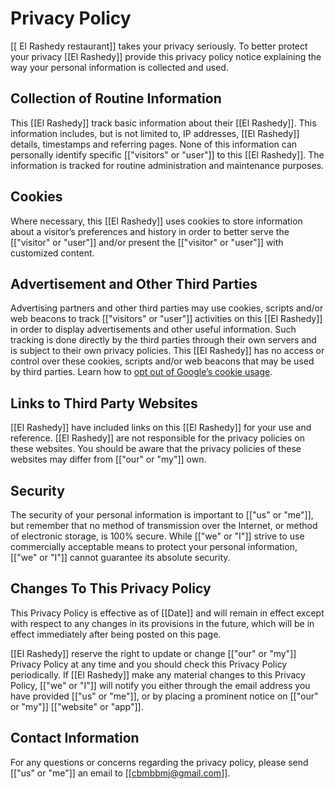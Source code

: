 # Privacy Policy

[[ El Rashedy restaurant]] takes your privacy seriously. To better protect your privacy [[El Rashedy]] provide this privacy policy notice explaining the way your personal information is collected and used.


## Collection of Routine Information

This [[El Rashedy]] track basic information about their [[El Rashedy]]. This information includes, but is not limited to, IP addresses, [[El Rashedy]] details, timestamps and referring pages. None of this information can personally identify specific [["visitors" or "user"]] to this [[El Rashedy]]. The information is tracked for routine administration and maintenance purposes.


## Cookies

Where necessary, this [[El Rashedy]] uses cookies to store information about a visitor’s preferences and history in order to better serve the [["visitor" or "user"]] and/or present the [["visitor" or "user"]] with customized content.


## Advertisement and Other Third Parties

Advertising partners and other third parties may use cookies, scripts and/or web beacons to track [["visitors" or "user"]] activities on this [[El Rashedy]] in order to display advertisements and other useful information. Such tracking is done directly by the third parties through their own servers and is subject to their own privacy policies. This [[El Rashedy]] has no access or control over these cookies, scripts and/or web beacons that may be used by third parties. Learn how to [opt out of Google’s cookie usage](http://www.google.com/privacy_ads.html).


## Links to Third Party Websites

[[El Rashedy]] have included links on this [[El Rashedy]] for your use and reference. [[El Rashedy]] are not responsible for the privacy policies on these websites. You should be aware that the privacy policies of these websites may differ from [["our" or "my"]] own.


## Security

The security of your personal information is important to [["us" or "me"]], but remember that no method of transmission over the Internet, or method of electronic storage, is 100% secure. While [["we" or "I"]] strive to use commercially acceptable means to protect your personal information, [["we" or "I"]] cannot guarantee its absolute security.


## Changes To This Privacy Policy

This Privacy Policy is effective as of [[Date]] and will remain in effect except with respect to any changes in its provisions in the future, which will be in effect immediately after being posted on this page.

[[El Rashedy]] reserve the right to update or change [["our" or "my"]] Privacy Policy at any time and you should check this Privacy Policy periodically. If [[El Rashedy]] make any material changes to this Privacy Policy, [["we" or "I"]] will notify you either through the email address you have provided [["us" or "me"]], or by placing a prominent notice on [["our" or "my"]] [["website" or "app"]].


## Contact Information

For any questions or concerns regarding the privacy policy, please send [["us" or "me"]] an email to [[cbmbbmj@gmail.com]].
